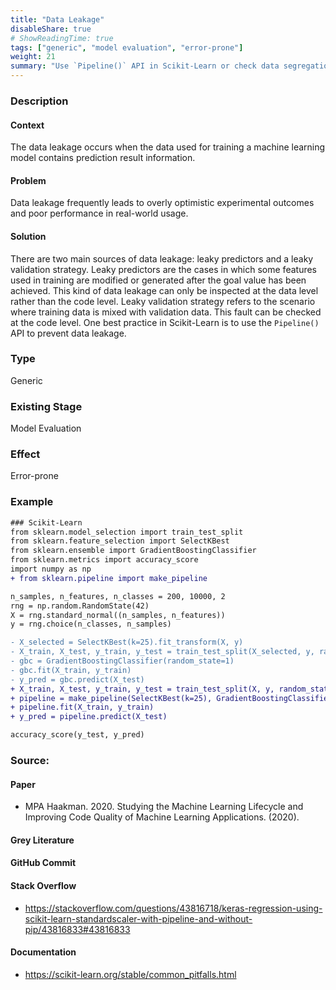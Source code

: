 ```yaml
---
title: "Data Leakage"
disableShare: true
# ShowReadingTime: true
tags: ["generic", "model evaluation", "error-prone"]
weight: 21
summary: "Use `Pipeline()` API in Scikit-Learn or check data segregation carefully when using other libraries to prevent data leakage."
---
```


### Description

#### Context
The data leakage occurs when the data used for training a machine learning model contains prediction result information.

#### Problem
Data leakage frequently leads to overly optimistic experimental outcomes and poor performance in real-world usage.

#### Solution
There are two main sources of data leakage: leaky predictors and a leaky validation strategy. Leaky predictors are the cases in which some features used in training are modified or generated after the goal value has been achieved. This kind of data leakage can only be inspected at the data level rather than the code level. Leaky validation strategy refers to the scenario where training data is mixed with validation data. This fault can be checked at the code level. One best practice in Scikit-Learn is to use the `Pipeline()` API to prevent data leakage.

### Type

Generic

### Existing Stage

Model Evaluation

### Effect

Error-prone

### Example

```diff
### Scikit-Learn
from sklearn.model_selection import train_test_split
from sklearn.feature_selection import SelectKBest
from sklearn.ensemble import GradientBoostingClassifier
from sklearn.metrics import accuracy_score
import numpy as np
+ from sklearn.pipeline import make_pipeline

n_samples, n_features, n_classes = 200, 10000, 2
rng = np.random.RandomState(42)
X = rng.standard_normal((n_samples, n_features))
y = rng.choice(n_classes, n_samples)

- X_selected = SelectKBest(k=25).fit_transform(X, y)
- X_train, X_test, y_train, y_test = train_test_split(X_selected, y, random_state=42)
- gbc = GradientBoostingClassifier(random_state=1)
- gbc.fit(X_train, y_train)
- y_pred = gbc.predict(X_test)
+ X_train, X_test, y_train, y_test = train_test_split(X, y, random_state=42)
+ pipeline = make_pipeline(SelectKBest(k=25), GradientBoostingClassifier(random_state=1))
+ pipeline.fit(X_train, y_train)
+ y_pred = pipeline.predict(X_test)

accuracy_score(y_test, y_pred)
```

### Source:

#### Paper 
- MPA Haakman. 2020. Studying the Machine Learning Lifecycle and Improving Code Quality of Machine Learning Applications. (2020).

#### Grey Literature

#### GitHub Commit

#### Stack Overflow
- https://stackoverflow.com/questions/43816718/keras-regression-using-scikit-learn-standardscaler-with-pipeline-and-without-pip/43816833#43816833

#### Documentation
- https://scikit-learn.org/stable/common_pitfalls.html

